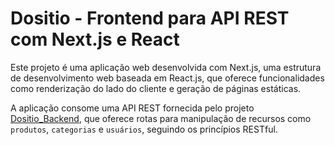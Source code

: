 # Dositio - Frontend para API REST com Next.js e React

Este projeto é uma aplicação web desenvolvida com Next.js, uma estrutura de desenvolvimento web baseada em React.js, que oferece funcionalidades como renderização do lado do cliente e geração de páginas estáticas.

A aplicação consome uma API REST fornecida pelo projeto [Dositio_Backend](https://github.com/JoaoLucasAssis/Dositio_Backend), que oferece rotas para manipulação de recursos como `produtos`, `categorias` e `usuários`, seguindo os princípios RESTful.

